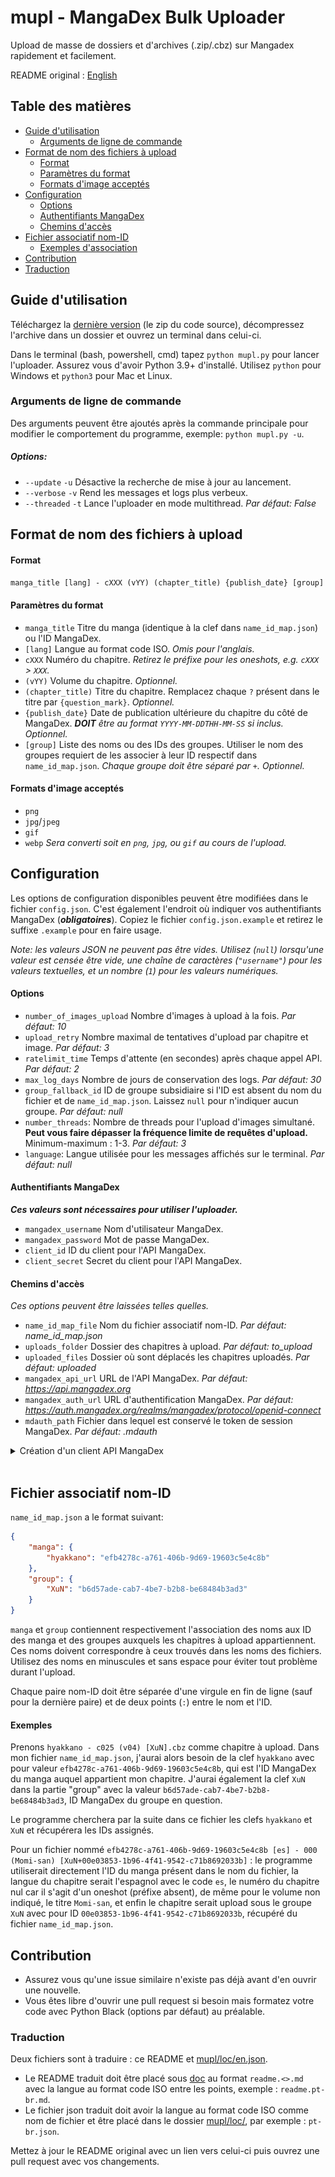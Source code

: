 # mupl - MangaDex Bulk Uploader
Upload de masse de dossiers et d'archives (.zip/.cbz) sur Mangadex rapidement et facilement.

README original :
[English](doc/readme.md)


## Table des matières
- [Guide d'utilisation](#guide-d'utilisation)
  - [Arguments de ligne de commande](#arguments-de-ligne-de-commande)
- [Format de nom des fichiers à upload](#format-de-nom-des-fichiers-à-upload)
  - [Format](#format)
  - [Paramètres du format](#paramètres-du-format)
  - [Formats d'image acceptés](#formats-d'image-acceptés)
- [Configuration](#configuration)
  - [Options](#options)
  - [Authentifiants MangaDex](#authentifiants-mangadex)
  - [Chemins d'accès](#chemins-d'accès)
- [Fichier associatif nom-ID](#fichier-associatif-nom-id)
  - [Exemples d'association](#exemples)
- [Contribution](#contribution)
- [Traduction](#traduction)


## Guide d'utilisation
Téléchargez la [dernière version](https://github.com/ArdaxHz/mupl/releases/latest) (le zip du code source), décompressez l'archive dans un dossier et ouvrez un terminal dans celui-ci.

Dans le terminal (bash, powershell, cmd) tapez `python mupl.py` pour lancer l'uploader.
Assurez vous d'avoir Python 3.9+ d'installé. Utilisez `python` pour Windows et `python3` pour Mac et Linux.

### Arguments de ligne de commande
Des arguments peuvent être ajoutés après la commande principale pour modifier le comportement du programme, exemple: `python mupl.py -u`.

##### Options:
- `--update` `-u` Désactive la recherche de mise à jour au lancement.
- `--verbose` `-v` Rend les messages et logs plus verbeux.
- `--threaded` `-t` Lance l'uploader en mode multithread. *Par défaut: False*

## Format de nom des fichiers à upload
#### Format
`manga_title [lang] - cXXX (vYY) (chapter_title) {publish_date} [group]`

#### Paramètres du format
- `manga_title` Titre du manga (identique à la clef dans `name_id_map.json`) ou l'ID MangaDex.
- `[lang]` Langue au format code ISO. *Omis pour l'anglais.*
- `cXXX` Numéro du chapitre. *Retirez le préfixe pour les oneshots, e.g. `cXXX` > `XXX`.*
- `(vYY)` Volume du chapitre. *Optionnel.*
- `(chapter_title)` Titre du chapitre. Remplacez chaque `?` présent dans le titre par `{question_mark}`. *Optionnel.*
- `{publish_date}` Date de publication ultérieure du chapitre du côté de MangaDex. ***DOIT** être au format `YYYY-MM-DDTHH-MM-SS` si inclus.* *Optionnel.*
- `[group]` Liste des noms ou des IDs des groupes. Utiliser le nom des groupes requiert de les associer à leur ID respectif dans `name_id_map.json`. *Chaque groupe doit être séparé par `+`.* *Optionnel.*

#### Formats d'image acceptés
- `png`
- `jpg`/`jpeg`
- `gif`
- `webp` *Sera converti soit en `png`, `jpg`, ou `gif` au cours de l'upload.*

## Configuration
Les options de configuration disponibles peuvent être modifiées dans le fichier `config.json`. C'est également l'endroit où indiquer vos authentifiants MangaDex (***obligatoires***).
Copiez le fichier `config.json.example` et retirez le suffixe `.example` pour en faire usage.

*Note: les valeurs JSON ne peuvent pas être vides. Utilisez (`null`) lorsqu'une valeur est censée être vide, une chaîne de caractères (`"username"`) pour les valeurs textuelles, et un nombre (`1`) pour les valeurs numériques.*


#### Options
- `number_of_images_upload` Nombre d'images à upload à la fois. *Par défaut: 10*
- `upload_retry` Nombre maximal de tentatives d'upload par chapitre et image. *Par défaut: 3*
- `ratelimit_time` Temps d'attente (en secondes) après chaque appel API. *Par défaut: 2*
- `max_log_days` Nombre de jours de conservation des logs. *Par défaut: 30*
- `group_fallback_id` ID de groupe subsidiaire si l'ID est absent du nom du fichier et de `name_id_map.json`. Laissez `null` pour n'indiquer aucun groupe. *Par défaut: null*
- `number_threads`: Nombre de threads pour l'upload d'images simultané. **Peut vous faire dépasser la fréquence limite de requêtes d'upload.** Minimum-maximum : 1-3. *Par défaut: 3*
- `language`: Langue utilisée pour les messages affichés sur le terminal. *Par défaut: null*

#### Authentifiants MangaDex
***Ces valeurs sont nécessaires pour utiliser l'uploader.***
- `mangadex_username` Nom d'utilisateur MangaDex.
- `mangadex_password` Mot de passe MangaDex.
- `client_id` ID du client pour l'API MangaDex.
- `client_secret` Secret du client pour l'API MangaDex.

#### Chemins d'accès
*Ces options peuvent être laissées telles quelles.*
- `name_id_map_file` Nom du fichier associatif nom-ID. *Par défaut: name_id_map.json*
- `uploads_folder` Dossier des chapitres à upload. *Par défaut: to_upload*
- `uploaded_files` Dossier où sont déplacés les chapitres uploadés. *Par défaut: uploaded*
- `mangadex_api_url` URL de l'API MangaDex. *Par défaut: https://api.mangadex.org*
- `mangadex_auth_url` URL d'authentification MangaDex. *Par défaut: https://auth.mangadex.org/realms/mangadex/protocol/openid-connect*
- `mdauth_path` Fichier dans lequel est conservé le token de session MangaDex. *Par défaut: .mdauth*

<details>
  <summary>Création d'un client API MangaDex</summary>

  ![Screenshot du mangadex-mass-uploader](https://github.com/Xnot/mangadex-mass-uploader/blob/main/assets/usage_1.png?raw=true)
  ![Screenshot du mangadex-mass-uploader](https://github.com/Xnot/mangadex-mass-uploader/blob/main/assets/usage_2.png?raw=true)
</details>
<br />


## Fichier associatif nom-ID
`name_id_map.json` a le format suivant:
```json
{
    "manga": {
        "hyakkano": "efb4278c-a761-406b-9d69-19603c5e4c8b"
    },
    "group": {
        "XuN": "b6d57ade-cab7-4be7-b2b8-be68484b3ad3"
    }
}
```
`manga` et `group` contiennent respectivement l'association des noms aux ID des manga et des groupes auxquels les chapitres à upload appartiennent. Ces noms doivent correspondre à ceux trouvés dans les noms des fichiers. Utilisez des noms en minuscules et sans espace pour éviter tout problème durant l'upload.

Chaque paire nom-ID doit être séparée d'une virgule en fin de ligne (sauf pour la dernière paire) et de deux points (`:`) entre le nom et l'ID.

#### Exemples

Prenons `hyakkano - c025 (v04) [XuN].cbz` comme chapitre à upload. Dans mon fichier `name_id_map.json`, j'aurai alors besoin de la clef `hyakkano` avec pour valeur `efb4278c-a761-406b-9d69-19603c5e4c8b`, qui est l'ID MangaDex du manga auquel appartient mon chapitre. J'aurai également la clef `XuN` dans la partie "group" avec la valeur `b6d57ade-cab7-4be7-b2b8-be68484b3ad3`, ID MangaDex du groupe en question.

Le programme cherchera par la suite dans ce fichier les clefs `hyakkano` et `XuN` et récupérera les IDs assignés.

Pour un fichier nommé `efb4278c-a761-406b-9d69-19603c5e4c8b [es] - 000 (Momi-san) [XuN+00e03853-1b96-4f41-9542-c71b8692033b]` : le programme utiliserait directement l'ID du manga présent dans le nom du fichier, la langue du chapitre serait l'espagnol avec le code `es`, le numéro du chapitre nul car il s'agit d'un oneshot (préfixe absent), de même pour le volume non indiqué, le titre `Momi-san`, et enfin le chapitre serait upload sous le groupe `XuN` avec pour ID `00e03853-1b96-4f41-9542-c71b8692033b`, récupéré du fichier `name_id_map.json`.



## Contribution
- Assurez vous qu'une issue similaire n'existe pas déjà avant d'en ouvrir une nouvelle.
- Vous êtes libre d'ouvrir une pull request si besoin mais formatez votre code avec Python Black (options par défaut) au préalable.

### Traduction
Deux fichiers sont à traduire : ce README et [mupl/loc/en.json](mupl/loc/en.json).

- Le README traduit doit être placé sous [doc](doc/) au format `readme.<>.md` avec la langue au format code ISO entre les points, exemple : `readme.pt-br.md`.
- Le fichier json traduit doit avoir la langue au format code ISO comme nom de fichier et être placé dans le dossier [mupl/loc/](mupl/loc/), par exemple : `pt-br.json`.

Mettez à jour le README original avec un lien vers celui-ci puis ouvrez une pull request avec vos changements.
